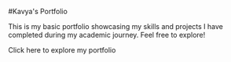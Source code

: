 #Kavya's Portfolio

This is my basic portfolio showcasing my skills and projects I have completed during my academic journey. Feel free to explore!

Click here to explore my portfolio
